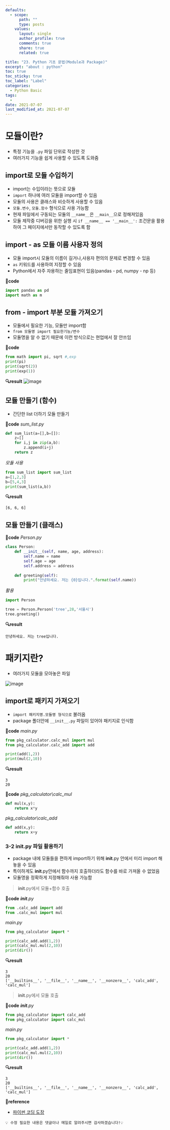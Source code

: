 ```yaml
---
defaults:
  - scope:
      path: ""
      type: posts
    values:
      layout: single
      author_profile: true
      comments: true
      share: true
      related: true

title: "23. Python 기초 문법(Module과 Package)"
excerpt: "about : python"
toc: true
toc_sticky: true
toc_label: "Label"
categories:
  - Python Basic
tags:
  - 
date: 2021-07-07
last_modified_at: 2021-07-07
---
```


# 모듈이란?

- 특정 기능을 `.py` 파일 단위로 작성한 것
- 여러가지 기능을 쉽게 사용할 수 있도록 도와줌

## import로 모듈 수입하기

- import는 수입이라는 뜻으로 모듈
- `import` 하나에 여러 모듈을 import할 수 있음
- 모듈의 사용은 클래스와 비슷하게 사용할 수 있음
- `모듈.변수`, `모듈.함수` 형식으로 사용 가능함
- 현재 파일에서 구동되는 모듈의 `__name__`은 `__main__`으로 정해져있음
- 모듈 제작중 디버깅을 위한 실행 시 `if __name__ == '__main__':` 조건문을 활용하여 그 페이지에서만 동작할 수 있도록 함

## import - as 모듈 이름 사용자 정의

- 모듈 import시 모듈의 이름이 길거나,사용자 편의의 문제로 변경할 수 있음
- `as` 키워드를 사용하여 지정할 수 있음
- Python에서 자주 자용하는 줄임표현이 있음(pandas - pd, numpy - np 등)

**📰code**
```python
import pandas as pd
import math as m
```

## from - import 부분 모듈 가져오기

- 모듈에서 필요한 기능, 모듈만 import함
- `from 모듈명 import 필요한기능/변수`
- 모듈명을 알 수 없기 때문에 이런 방식으로는 현업에서 잘 안쓰임

**📰code**
```python
from math import pi, sqrt #,exp
print(pi)
print(sqrt(2))
print(exp(1))
```
**🔍result** 
![image](https://user-images.githubusercontent.com/77658029/124564301-e3da2480-de7b-11eb-9782-c0acca006c0d.png)

## 모듈 만들기 (함수)

- 간단한 list 더하기 모듈 만들기  

**📰code**
*sum_list.py*
```python 
def sum_list(a=[],b=[]):
    z=[]
    for i,j in zip(a,b):
        z.append(i+j)
    return z
```
*모듈 사용*
```python
from sum_list import sum_list
a=[1,2,3]
b=[5,4,3]
print(sum_list(a,b))
```
**🔍result**
```
[6, 6, 6]
```

## 모듈 만들기 (클래스)

**📰code**
*Person.py*
```python
class Person:
    def __init__(self, name, age, address):
        self.name = name
        self.age = age
        self.address = address
        
    def greeting(self):
        print("안녕하세요. 저는 {0}입니다.".format(self.name))
```
*활용*
```python
import Person

tree = Person.Person('tree',28,'서울시')
tree.greeting()
```
**🔍result**
```
안녕하세요. 저는 tree입니다.
```

# 패키지란?

- 여러가지 모듈을 모아놓은 파일

![image](https://user-images.githubusercontent.com/77658029/124778436-f2a80080-df7b-11eb-8e32-b018a497304d.png)

## import로 패키지 가져오기

- `import 패키지명.모듈명 형식으로` 불러옴
- package 폴더안에 `__init__.py` 파일이 있어야 패키지로 인식함

**📰code**
*main.py*
```python
from pkg_calculator.calc_mul import mul
from pkg_calculator.calc_add import add

print(add(1,2))
print(mul(2,10))
```
**🔍result**
``` 
3  
20
```

**📰code**
*pkg_calculator\calc_mul*
```python
def mul(x,y):
    return x*y
```

*pkg_calculator\calc_add*
```python
def add(x,y):
    return x+y
```

### 3-2 __init__.py 파일 활용하기

- package 내에 모듈들을 편하게 import하기 위해 __init__.py 안에서 미리 import 해놓을 수 있음
- 특이하게도 __init__.py안에서 함수까지 호출하더라도 함수를 바로 가져올 수 없었음
- 모듈명을 정확하게 지정해줘야 사용 가능함

> __init__.py에서 모듈+함수 호출

**📰code**
*__init__.py*
```python
from .calc_add import add
from .calc_mul import mul
```
*main.py*
```python
from pkg_calculator import *

print(calc_add.add(1,2))
print(calc_mul.mul(2,10))
print(dir())
```
**🔍result**
```
3  
20  
['__builtins__', '__file__', '__name__', '__nonzero__', 'calc_add', 'calc_mul']
```

> __init__.py에서 모듈 호출

**📰code**
*__init__.py*
```python
from pkg_calculator import calc_add
from pkg_calculator import calc_mul
```

*main.py*
```python
from pkg_calculator import *

print(calc_add.add(1,2))
print(calc_mul.mul(2,10))
print(dir())
```
**🔍result**
```  
3  
20  
['__builtins__', '__file__', '__name__', '__nonzero__', 'calc_add', 'calc_mul']
```


**📌reference**
- [파이썬 코딩 도장](https://dojang.io/course/view.php?id=7)


```
💡 수정 필요한 내용은 댓글이나 메일로 알려주시면 감사하겠습니다!💡 
```